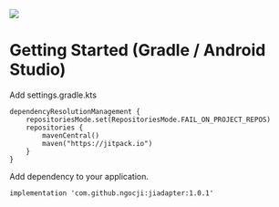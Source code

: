[![](https://jitpack.io/v/ngocji/jiadapter.svg)](https://jitpack.io/#ngocji/jiadapter)
# Getting Started (Gradle / Android Studio)
Add settings.gradle.kts
```
dependencyResolutionManagement {
    repositoriesMode.set(RepositoriesMode.FAIL_ON_PROJECT_REPOS)
    repositories {
        mavenCentral()
        maven("https://jitpack.io")
    }
}
```

Add dependency to your application.
```
implementation 'com.github.ngocji:jiadapter:1.0.1'
```